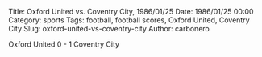 Title: Oxford United vs. Coventry City, 1986/01/25
Date: 1986/01/25 00:00
Category: sports
Tags: football, football scores, Oxford United, Coventry City
Slug: oxford-united-vs-coventry-city
Author: carbonero


Oxford United 0 - 1 Coventry City
